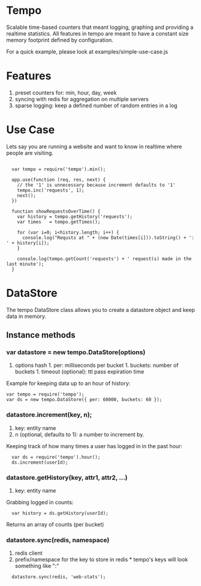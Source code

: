 # Tempo

Scalable time-based counters that meant logging, graphing and providing a realtime statistics. All features in tempo are meant to have a constant size memory footprint defined by configuration.

For a quick example, please look at examples/simple-use-case.js

# Features

  1. preset counters for: min, hour, day, week
  1. syncing with redis for aggregation on multiple servers
  1. sparse logging: keep a defined number of random entries in a log


# Use Case

Lets say you are running a website and want to know in realtime where people are visiting.

```

  var tempo = require('tempo').min();

  app.use(function (req, res, next) {
    // the '1' is unnecessary because increment defaults to '1'
    tempo.inc('requests', 1); 
    next();
  })

  function showRequestsOverTime() {
    var history = tempo.getHistory('requests');
    var times   = tempo.getTimes();

    for (var i=0; i<history.length; i++) {
      console.log("Requsts at " + (new Date(times[i])).toString() + ': ' + history[i]); 
    }

    console.log(tempo.getCount('requests') + ' request(s) made in the last minute'); 
  }
```

# DataStore

The tempo DataStore class allows you to create a datastore object and keep
data in memory.

## Instance methods

### var datastore = new tempo.DataStore(options)

  1. options hash
    1. per: milliseconds per bucket
    1. buckets: number of buckets
    1. timeout (optional): ttl pass expiration time

Example for keeping data up to an hour of history:

```
var tempo = require('tempo');
var ds = new tempo.DataStore({ per: 60000, buckets: 60 });
```

### datastore.increment(key, n);

  1. key: entity name
  1. n (optional, defaults to 1): a number to increment by.

Keeping track of how many times a user has logged in in the past hour:
```
  var ds = require('tempo').hour();
  ds.increment(userId);
```

### datastore.getHistory(key, attr1, attr2, ...)

   1. key: entity name

Grabbing logged in counts:

```
  var history = ds.getHistory(userId);
```

Returns an array of counts (per bucket)


### datastore.sync(redis, namespace)

  1. redis client  
  1. prefix/namespace for the key to store in redis
    * tempo's keys will look something like "<namespace>:<timestamp>"

```
  datastore.sync(redis, 'web-stats');
```
